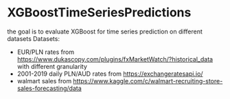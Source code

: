 # XGBoostTimeSeriesPredictions
the goal is to evaluate XGBoost for time series prediction on different datasets
Datasets:
* EUR/PLN rates from https://www.dukascopy.com/plugins/fxMarketWatch/?historical_data with different granularity
* 2001-2019 daily PLN/AUD rates from https://exchangeratesapi.io/
* walmart sales from https://www.kaggle.com/c/walmart-recruiting-store-sales-forecasting/data

